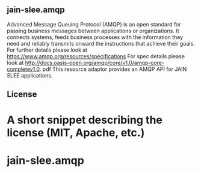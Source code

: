 ## jain-slee.amqp

Advanced Message Queuing Protocol (AMQP) is an open standard for passing business
messages between applications or organizations. It connects systems, feeds business processes
with the information they need and reliably transmits onward the instructions that achieve their
goals.
For further details please look at https://www.amqp.org/resources/specifications
For spec details please look at http://docs.oasis-open.org/amqp/core/v1.0/amqp-core-completev1.0.
pdf
This resource adaptor provides an AMQP API for JAIN SLEE applications.
## License

A short snippet describing the license (MIT, Apache, etc.)
=======
# jain-slee.amqp